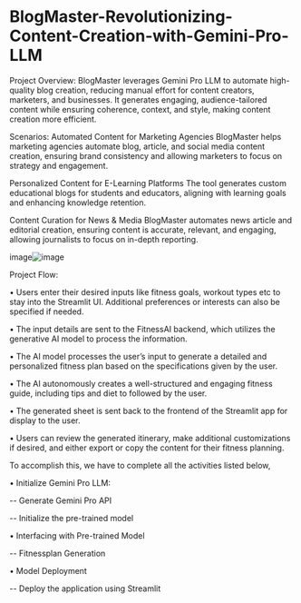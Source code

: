 # BlogMaster-Revolutionizing-Content-Creation-with-Gemini-Pro-LLM

Project Overview: BlogMaster leverages Gemini Pro LLM to automate high-quality blog creation, reducing manual effort for content creators, marketers, and businesses. It generates engaging, audience-tailored content while ensuring coherence, context, and style, making content creation more efficient.

Scenarios: Automated Content for Marketing Agencies BlogMaster helps marketing agencies automate blog, article, and social media content creation, ensuring brand consistency and allowing marketers to focus on strategy and engagement.

Personalized Content for E-Learning Platforms The tool generates custom educational blogs for students and educators, aligning with learning goals and enhancing knowledge retention.

Content Curation for News & Media BlogMaster automates news article and editorial creation, ensuring content is accurate, relevant, and engaging, allowing journalists to focus on in-depth reporting.

image![image](https://github.com/user-attachments/assets/e47e8e2d-5817-4ca9-be4c-fef208a4e36f)


Project Flow:

• Users enter their desired inputs like fitness goals, workout types etc to stay into the Streamlit UI. Additional preferences or interests can also be specified if needed.

• The input details are sent to the FitnessAI backend, which utilizes the generative AI model to process the information.

• The AI model processes the user’s input to generate a detailed and personalized fitness plan based on the specifications given by the user.

• The AI autonomously creates a well-structured and engaging fitness guide, including tips and diet to followed by the user.

• The generated sheet is sent back to the frontend of the Streamlit app for display to the user.

• Users can review the generated itinerary, make additional customizations if desired, and either export or copy the content for their fitness planning.

To accomplish this, we have to complete all the activities listed below,

• Initialize Gemini Pro LLM:

-- Generate Gemini Pro API

-- Initialize the pre-trained model

• Interfacing with Pre-trained Model

-- Fitnessplan Generation

• Model Deployment

-- Deploy the application using Streamlit
